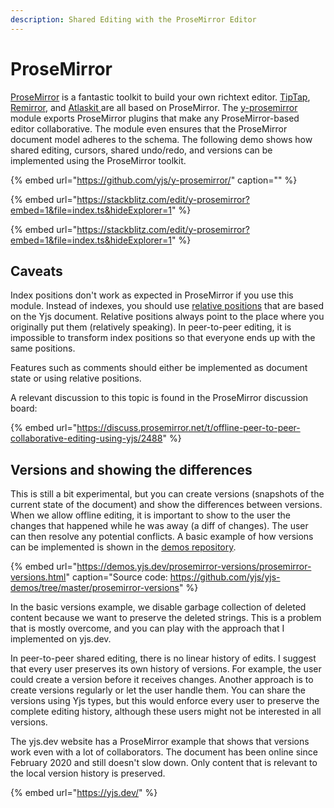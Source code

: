 ```yaml
---
description: Shared Editing with the ProseMirror Editor
---
```


# ProseMirror

[ProseMirror](https://prosemirror.net/) is a fantastic toolkit to build your own richtext editor. [TipTap](yjs-tiptap.md), [Remirror](remirror.md), and [Atlaskit ](https://atlaskit.atlassian.com/packages/editor/editor-core/example/full-page)are all based on ProseMirror. The [y-prosemirror](https://github.com/yjs/y-prosemirror/) module exports ProseMirror plugins that make any ProseMirror-based editor collaborative. The module even ensures that the ProseMirror document model adheres to the schema. The following demo shows how shared editing, cursors, shared undo/redo, and versions can be implemented using the ProseMirror toolkit.

{% embed url="https://github.com/yjs/y-prosemirror/" caption="" %}



{% embed url="https://stackblitz.com/edit/y-prosemirror?embed=1&file=index.ts&hideExplorer=1" %}

{% embed url="https://stackblitz.com/edit/y-prosemirror?embed=1&file=index.ts&hideExplorer=1" %}

## Caveats

Index positions don't work as expected in ProseMirror if you use this module. Instead of indexes, you should use [relative positions](../../api/relative-positions.md) that are based on the Yjs document. Relative positions always point to the place where you originally put them \(relatively speaking\). In peer-to-peer editing, it is impossible to transform index positions so that everyone ends up with the same positions. 

Features such as comments should either be implemented as document state or using relative positions.

A relevant discussion to this topic is found in the ProseMirror discussion board:

{% embed url="https://discuss.prosemirror.net/t/offline-peer-to-peer-collaborative-editing-using-yjs/2488" %}

## Versions and showing the differences

This is still a bit experimental, but you can create versions \(snapshots of the current state of the document\) and show the differences between versions. When we allow offline editing, it is important to show to the user the changes that happened while he was away \(a diff of changes\). The user can then resolve any potential conflicts. A basic example of how versions can be implemented is shown in the [demos repository](https://github.com/yjs/yjs-demos/tree/master/prosemirror-versions).

{% embed url="https://demos.yjs.dev/prosemirror-versions/prosemirror-versions.html" caption="Source code: https://github.com/yjs/yjs-demos/tree/master/prosemirror-versions" %}

In the basic versions example, we disable garbage collection of deleted content because we want to preserve the deleted strings. This is a problem that is mostly overcome, and you can play with the approach that I implemented on yjs.dev.

In peer-to-peer shared editing, there is no linear history of edits. I suggest that every user preserves its own history of versions. For example, the user could create a version before it receives changes. Another approach is to create versions regularly or let the user handle them. You can share the versions using Yjs types, but this would enforce every user to preserve the complete editing history, although these users might not be interested in all versions.

The yjs.dev website has a ProseMirror example that shows that versions work even with a lot of collaborators. The document has been online since February 2020 and still doesn't slow down. Only content that is relevant to the local version history is preserved.

{% embed url="https://yjs.dev/" %}



